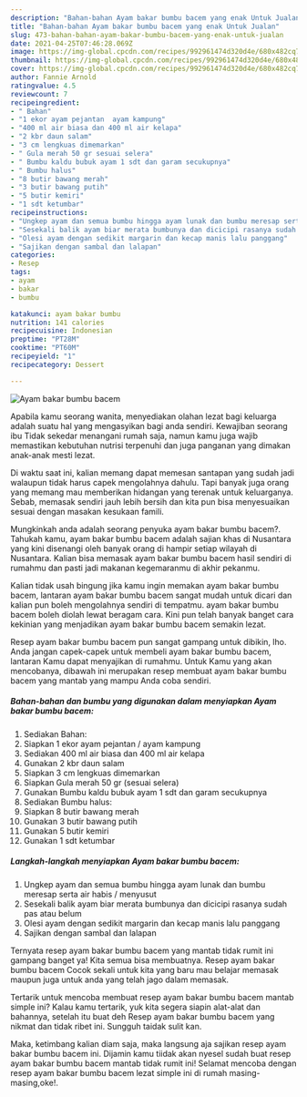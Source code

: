 ```yaml
---
description: "Bahan-bahan Ayam bakar bumbu bacem yang enak Untuk Jualan"
title: "Bahan-bahan Ayam bakar bumbu bacem yang enak Untuk Jualan"
slug: 473-bahan-bahan-ayam-bakar-bumbu-bacem-yang-enak-untuk-jualan
date: 2021-04-25T07:46:28.069Z
image: https://img-global.cpcdn.com/recipes/992961474d320d4e/680x482cq70/ayam-bakar-bumbu-bacem-foto-resep-utama.jpg
thumbnail: https://img-global.cpcdn.com/recipes/992961474d320d4e/680x482cq70/ayam-bakar-bumbu-bacem-foto-resep-utama.jpg
cover: https://img-global.cpcdn.com/recipes/992961474d320d4e/680x482cq70/ayam-bakar-bumbu-bacem-foto-resep-utama.jpg
author: Fannie Arnold
ratingvalue: 4.5
reviewcount: 7
recipeingredient:
- " Bahan"
- "1 ekor ayam pejantan  ayam kampung"
- "400 ml air biasa dan 400 ml air kelapa"
- "2 kbr daun salam"
- "3 cm lengkuas dimemarkan"
- " Gula merah 50 gr sesuai selera"
- " Bumbu kaldu bubuk ayam 1 sdt dan garam secukupnya"
- " Bumbu halus"
- "8 butir bawang merah"
- "3 butir bawang putih"
- "5 butir kemiri"
- "1 sdt ketumbar"
recipeinstructions:
- "Ungkep ayam dan semua bumbu hingga ayam lunak dan bumbu meresap serta air habis / menyusut"
- "Sesekali balik ayam biar merata bumbunya dan dicicipi rasanya sudah pas atau belum"
- "Olesi ayam dengan sedikit margarin dan kecap manis lalu panggang"
- "Sajikan dengan sambal dan lalapan"
categories:
- Resep
tags:
- ayam
- bakar
- bumbu

katakunci: ayam bakar bumbu 
nutrition: 141 calories
recipecuisine: Indonesian
preptime: "PT28M"
cooktime: "PT60M"
recipeyield: "1"
recipecategory: Dessert

---
```



![Ayam bakar bumbu bacem](https://img-global.cpcdn.com/recipes/992961474d320d4e/680x482cq70/ayam-bakar-bumbu-bacem-foto-resep-utama.jpg)

Apabila kamu seorang wanita, menyediakan olahan lezat bagi keluarga adalah suatu hal yang mengasyikan bagi anda sendiri. Kewajiban seorang ibu Tidak sekedar menangani rumah saja, namun kamu juga wajib memastikan kebutuhan nutrisi terpenuhi dan juga panganan yang dimakan anak-anak mesti lezat.

Di waktu  saat ini, kalian memang dapat memesan santapan yang sudah jadi walaupun tidak harus capek mengolahnya dahulu. Tapi banyak juga orang yang memang mau memberikan hidangan yang terenak untuk keluarganya. Sebab, memasak sendiri jauh lebih bersih dan kita pun bisa menyesuaikan sesuai dengan masakan kesukaan famili. 



Mungkinkah anda adalah seorang penyuka ayam bakar bumbu bacem?. Tahukah kamu, ayam bakar bumbu bacem adalah sajian khas di Nusantara yang kini disenangi oleh banyak orang di hampir setiap wilayah di Nusantara. Kalian bisa memasak ayam bakar bumbu bacem hasil sendiri di rumahmu dan pasti jadi makanan kegemaranmu di akhir pekanmu.

Kalian tidak usah bingung jika kamu ingin memakan ayam bakar bumbu bacem, lantaran ayam bakar bumbu bacem sangat mudah untuk dicari dan kalian pun boleh mengolahnya sendiri di tempatmu. ayam bakar bumbu bacem boleh diolah lewat beragam cara. Kini pun telah banyak banget cara kekinian yang menjadikan ayam bakar bumbu bacem semakin lezat.

Resep ayam bakar bumbu bacem pun sangat gampang untuk dibikin, lho. Anda jangan capek-capek untuk membeli ayam bakar bumbu bacem, lantaran Kamu dapat menyajikan di rumahmu. Untuk Kamu yang akan mencobanya, dibawah ini merupakan resep membuat ayam bakar bumbu bacem yang mantab yang mampu Anda coba sendiri.

<!--inarticleads1-->

##### Bahan-bahan dan bumbu yang digunakan dalam menyiapkan Ayam bakar bumbu bacem:

1. Sediakan  Bahan:
1. Siapkan 1 ekor ayam pejantan / ayam kampung
1. Sediakan 400 ml air biasa dan 400 ml air kelapa
1. Gunakan 2 kbr daun salam
1. Siapkan 3 cm lengkuas dimemarkan
1. Siapkan  Gula merah 50 gr (sesuai selera)
1. Gunakan  Bumbu kaldu bubuk ayam 1 sdt dan garam secukupnya
1. Sediakan  Bumbu halus:
1. Siapkan 8 butir bawang merah
1. Gunakan 3 butir bawang putih
1. Gunakan 5 butir kemiri
1. Gunakan 1 sdt ketumbar




<!--inarticleads2-->

##### Langkah-langkah menyiapkan Ayam bakar bumbu bacem:

1. Ungkep ayam dan semua bumbu hingga ayam lunak dan bumbu meresap serta air habis / menyusut
1. Sesekali balik ayam biar merata bumbunya dan dicicipi rasanya sudah pas atau belum
1. Olesi ayam dengan sedikit margarin dan kecap manis lalu panggang
1. Sajikan dengan sambal dan lalapan




Ternyata resep ayam bakar bumbu bacem yang mantab tidak rumit ini gampang banget ya! Kita semua bisa membuatnya. Resep ayam bakar bumbu bacem Cocok sekali untuk kita yang baru mau belajar memasak maupun juga untuk anda yang telah jago dalam memasak.

Tertarik untuk mencoba membuat resep ayam bakar bumbu bacem mantab simple ini? Kalau kamu tertarik, yuk kita segera siapin alat-alat dan bahannya, setelah itu buat deh Resep ayam bakar bumbu bacem yang nikmat dan tidak ribet ini. Sungguh taidak sulit kan. 

Maka, ketimbang kalian diam saja, maka langsung aja sajikan resep ayam bakar bumbu bacem ini. Dijamin kamu tiidak akan nyesel sudah buat resep ayam bakar bumbu bacem mantab tidak rumit ini! Selamat mencoba dengan resep ayam bakar bumbu bacem lezat simple ini di rumah masing-masing,oke!.

